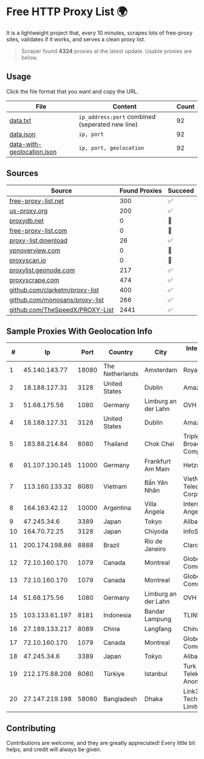 
# Free HTTP Proxy List 🌍

It is a lightweight project that, every 10 minutes, scrapes lots of free-proxy sites, validates if it works, and serves a clean proxy list.


> Scraper found **4324** proxies at the latest update. Usable proxies are below.

## Usage

Click the file format that you want and copy the URL.


|File|Content|Count|
|----|-------|-----|
|[data.txt](https://raw.githubusercontent.com/themiralay/Proxy-List-World/master/data.txt)|`ip_address:port` combined (seperated new line)|92|
|[data.json](https://raw.githubusercontent.com/themiralay/Proxy-List-World/master/data.json)|`ip, port`|92|
|[data-with-geolocation.json](https://raw.githubusercontent.com/themiralay/Proxy-List-World/master/data-with-geolocation.json)|`ip, port, geolocation`|92|

## Sources

|Source|Found Proxies|Succeed|
|------|-------------|-------|
|[free-proxy-list.net](https://free-proxy-list.net)|300|✅|
|[us-proxy.org](https://www.us-proxy.org)|200|✅|
|[proxydb.net](http://proxydb.net)|0|🚫|
|[free-proxy-list.com](https://free-proxy-list.com/?page=&port=&type%5B%5D=http&type%5B%5D=https&up_time=0&search=Search)|0|🚫|
|[proxy-list.download](https://www.proxy-list.download/HTTP)|26|✅|
|[vpnoverview.com](https://vpnoverview.com/privacy/anonymous-browsing/free-proxy-servers)|0|🚫|
|[proxyscan.io](https://www.proxyscan.io)|0|🚫|
|[proxylist.geonode.com](https://proxylist.geonode.com/api/proxy-list?limit=300&page=1&sort_by=lastChecked&sort_type=desc&protocols=http,https)|217|✅|
|[proxyscrape.com](https://api.proxyscrape.com/v2/?request=displayproxies&protocol=http&timeout=10000&country=all&ssl=all&anonymity=all)|474|✅|
|[github.com/clarketm/proxy-list](https://raw.githubusercontent.com/clarketm/proxy-list/master/proxy-list-raw.txt)|400|✅|
|[github.com/monosans/proxy-list](https://raw.githubusercontent.com/monosans/proxy-list/main/proxies/http.txt)|266|✅|
|[github.com/TheSpeedX/PROXY-List](https://raw.githubusercontent.com/TheSpeedX/PROXY-List/master/http.txt)|2441|✅|


## Sample Proxies With Geolocation Info

|#|Ip|Port|Country|City|Internet Service Provider|
|-|--|----|-------|----|-------------------------|
|1|45.140.143.77|18080|The Netherlands|Amsterdam|RoyaleHosting BV|
|2|18.188.127.31|3128|United States|Dublin|Amazon.com, Inc.|
|3|51.68.175.56|1080|Germany|Limburg an der Lahn|OVH SAS|
|4|18.188.127.31|3128|United States|Dublin|Amazon.com, Inc.|
|5|183.88.214.84|8080|Thailand|Chok Chai|Triple T Broadband Public Company Limited|
|6|91.107.130.145|11000|Germany|Frankfurt Am Main|Hetzner Online AG|
|7|113.160.133.32|8080|Vietnam|Bẩn Yên Nhân|VietNam Post and Telecom Corporation|
|8|164.163.42.12|10000|Argentina|Villa Ángela|Interret Villa Angela SRL|
|9|47.245.34.6|3389|Japan|Tokyo|Alibaba Cloud LLC|
|10|164.70.72.25|3128|Japan|Chiyoda|InfoSphere|
|11|200.174.198.86|8888|Brazil|Rio de Janeiro|Claro S.A|
|12|72.10.160.170|1079|Canada|Montreal|GloboTech Communications|
|13|72.10.160.170|1079|Canada|Montreal|GloboTech Communications|
|14|51.68.175.56|1080|Germany|Limburg an der Lahn|OVH SAS|
|15|103.133.61.197|8181|Indonesia|Bandar Lampung|TLINK|
|16|27.189.133.217|8089|China|Langfang|Chinanet|
|17|72.10.160.170|1079|Canada|Montreal|GloboTech Communications|
|18|47.245.34.6|3389|Japan|Tokyo|Alibaba Cloud LLC|
|19|212.175.88.208|8080|Türkiye|Istanbul|Turk Telekomunikasyon Anonim Sirketi|
|20|27.147.219.198|58080|Bangladesh|Dhaka|Link3 Technologies Limited|



## Contributing

Contributions are welcome, and they are greatly appreciated! Every
little bit helps, and credit will always be given.


